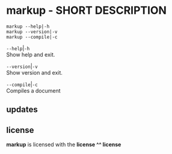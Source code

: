 # markup - SHORT DESCRIPTION 

```text
markup --help|-h
markup --version|-v
markup --compile|-c
```


`--help`|`-h`  
Show help and exit.

`--version`|`-v`  
Show version and exit.

`--compile`|`-c`  
Compiles a document

## updates



## license

**markup** is licensed with the **license ^^ license**


